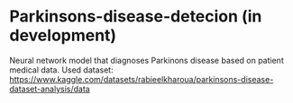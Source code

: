 # Parkinsons-disease-detecion (in development)
Neural network model that diagnoses Parkinons disease based on patient medical data. Used dataset: https://www.kaggle.com/datasets/rabieelkharoua/parkinsons-disease-dataset-analysis/data
